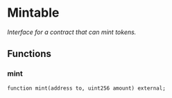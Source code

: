 # Mintable
*Interface for a contract that can mint tokens.*


## Functions
### mint


```solidity
function mint(address to, uint256 amount) external;
```

